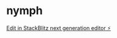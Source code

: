 # nymph

[Edit in StackBlitz next generation editor ⚡️](https://stackblitz.com/~/github.com/MasonNew/nymph)